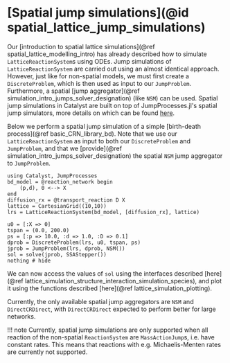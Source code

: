 # [Spatial jump simulations](@id spatial_lattice_jump_simulations)
Our [introduction to spatial lattice simulations](@ref spatial_lattice_modelling_intro) has already described how to simulate `LatticeReactionSystem`s using ODEs. Jump simulations of `LatticeReactionSystem` are carried out using an almost identical approach. However, just like for non-spatial models, we must first create a `DiscreteProblem`, which is then used as input to our `JumpProblem`. Furthermore, a spatial [jump aggregator](@ref simulation_intro_jumps_solver_designation) (like `NSM`) can be used. Spatial jump simulations in Catalyst are built on top of JumpProcesses.jl's spatial jump simulators, more details on which can be found [here](https://docs.sciml.ai/JumpProcesses/stable/tutorials/spatial/).

Below we perform a spatial jump simulation of a simple [birth-death process](@ref basic_CRN_library_bd). Note that we use our `LatticeReactionSystem` as input to both our `DiscreteProblem` and `JumpProblem`, and that we [provide](@ref simulation_intro_jumps_solver_designation) the spatial `NSM` jump aggregator to `JumpProblem`.
```@example spatial_jump
using Catalyst, JumpProcesses
bd_model = @reaction_network begin
    (p,d), 0 <--> X
end
diffusion_rx = @transport_reaction D X
lattice = CartesianGrid((10,10))
lrs = LatticeReactionSystem(bd_model, [diffusion_rx], lattice)

u0 = [:X => 0]
tspan = (0.0, 200.0)
ps = [:p => 10.0, :d => 1.0, :D => 0.1]
dprob = DiscreteProblem(lrs, u0, tspan, ps)
jprob = JumpProblem(lrs, dprob, NSM())
sol = solve(jprob, SSAStepper())
nothing # hide
```
We can now access the values of `sol` using the interfaces described [here](@ref lattice_simulation_structure_interaction_simulation_species), and plot it using the functions described [here](@ref lattice_simulation_plotting).

Currently, the only available spatial jump aggregators are `NSM` and `DirectCRDirect`, with `DirectCRDirect` expected to perform better for large networks.

!!! note
    Currently, spatial jump simulations are only supported when all reaction of the non-spatial `ReactionSystem` are `MassActionJump`s, i.e. have constant rates. This means that reactions with e.g. Michaelis-Menten rates are currently not supported.